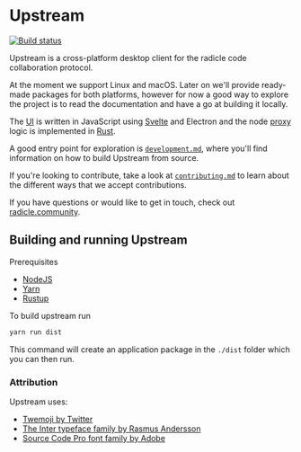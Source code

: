 # Upstream

[![Build status][ba]][st]

Upstream is a cross-platform desktop client for the radicle code collaboration
protocol.

At the moment we support Linux and macOS. Later on we'll provide ready-made
packages for both platforms, however for now a good way to explore the project
is to read the documentation and have a go at building it locally.

The [UI][ui] is written in JavaScript using [Svelte][sv] and Electron and the
node [proxy][pr] logic is implemented in [Rust][ru].

A good entry point for exploration is [`development.md`][de], where you'll find
information on how to build Upstream from source.

If you're looking to contribute, take a look at [`contributing.md`][co] to
learn about the different ways that we accept contributions.

If you have questions or would like to get in touch, check out
[radicle.community][rc].

## Building and running Upstream

Prerequisites

* [NodeJS](https://nodejs.org/en/)
* [Yarn](https://yarnpkg.com/getting-started/install)
* [Rustup](https://github.com/rust-lang/rustup)

To build upstream run

```bash
yarn run dist
```

This command will create an application package in the `./dist` folder which
you can then run.

### Attribution

Upstream uses:
  - [Twemoji by Twitter][tw]
  - [The Inter typeface family by Rasmus Andersson][ra]
  - [Source Code Pro font family by Adobe][so]


[ba]: https://badge.buildkite.com/4fb43c6b471ab7cc26509eae235b0e4bbbaace11cc1848eae6.svg?branch=master
[co]: docs/contributing.md
[de]: docs/development.md
[pr]: proxy
[ra]: https://rsms.me/inter
[rc]: https://radicle.community
[ru]: https://www.rust-lang.org
[so]: https://adobe-fonts.github.io/source-code-pro
[st]: https://buildkite.com/monadic/radicle-upstream
[sv]: https://svelte.dev
[tw]: https://twemoji.twitter.com
[ui]: ui
